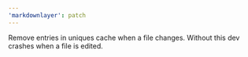 ```yaml
---
'markdownlayer': patch
---
```


Remove entries in uniques cache when a file changes.
Without this dev crashes when a file is edited.
